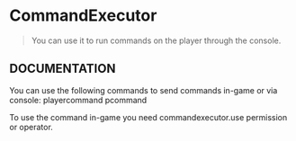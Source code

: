 # CommandExecutor

> You can use it to run commands on the player through the console.

## DOCUMENTATION
You can use the following commands to send commands in-game or via console:
playercommand <player name> <command>
pcommand <player name> <command>

To use the command in-game you need commandexecutor.use permission or operator. 

